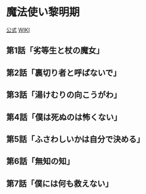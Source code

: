 # 魔法使い黎明期

[公式](https://www.tbs.co.jp/anime/reimeiki/) 
[WIKI](https://ja.wikipedia.org/wiki/%E9%AD%94%E6%B3%95%E4%BD%BF%E3%81%84%E9%BB%8E%E6%98%8E%E6%9C%9F) 

## 第1話「劣等生と杖の魔女」

## 第2話「裏切り者と呼ばないで」

## 第3話「湯けむりの向こうがわ」

## 第4話「僕は死ぬのは怖くない」

## 第5話「ふさわしいかは自分で決める」

## 第6話「無知の知」

## 第7話「僕には何も救えない」
